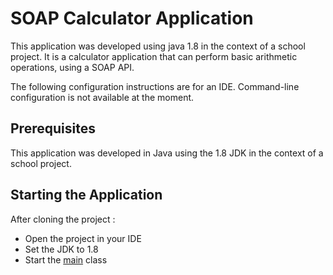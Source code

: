 # SOAP Calculator Application

This application was developed using java 1.8 in the context of a school project. It is a calculator application that can perform basic arithmetic operations, using a SOAP API.

The following configuration instructions are for an IDE. Command-line configuration is not available at the moment.

## Prerequisites

This application was developed in Java using the 1.8 JDK in the context of a school project.

## Starting the Application

After cloning the project :

- Open the project in your IDE
- Set the JDK to 1.8
- Start the [main](src/main.java) class

